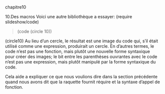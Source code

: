  chapitre10

10.Des  macros
Voici une autre bibliothèque a essayer:
(require slideshow/code)

 
 > (code (circle 10))

 (circle10)
Au lieu d’un cercle, le résultat est une image du code qui, s’il était utilisé comme une expression, produirait un cercle.
En d’autres termes, le code n’est pas une fonction, mais plutôt une nouvelle forme syntaxique pour créer des
images; le bit entre les parenthèses ouvrantes avec le code n’est pas une expression, mais plutôt manipulé par la forme syntaxique du code.

Cela aide a expliquer ce que nous voulions dire dans la section précédente quand
nous avons dit que la raquette fournit réquire et la syntaxe d’appel de
fonction.
